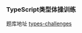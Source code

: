 
### TypeScript类型体操训练

题库地址 <a href="https://github.com/type-challenges/type-challenges" target="_blank">types-challenges</a>